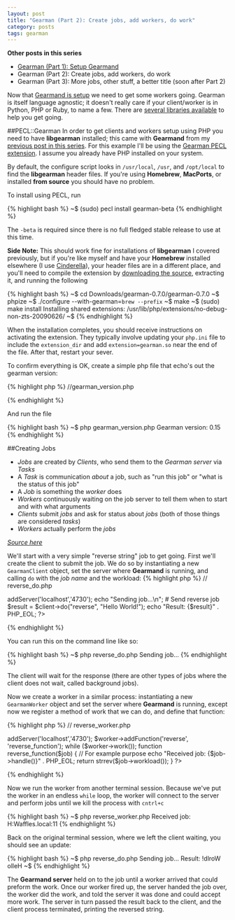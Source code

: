 ```yaml
---
layout: post
title: "Gearman (Part 2): Create jobs, add workers, do work"
category: posts
tags: gearman
---
```


**Other posts in this series**
- [Gearman (Part 1): Setup Gearmand][3]
- Gearman (Part 2): Create jobs, add workers, do work
- Gearman (Part 3): More jobs, other stuff, a better title (soon after Part 2)

Now that [Gearmand is setup][1] we need to get some workers going.  Gearman is itself language agnostic; it doesn't really 
care if your client/worker is in Python, PHP or Ruby, to name a few.  There are [several libraries available][2] to help 
you get going. 


##PECL::Gearman
In order to get clients and workers setup using PHP you need to have **libgearman** installed; this came with **Gearmand** from my 
[previous post in this series][1].  For this example I'll be using the [Gearman PECL extension][4].  I assume you already have PHP installed on your system.  

By default, the configure script looks in `/usr/local`, `/usr`, and `/opt/local` to find the **libgearman** header files.  If 
you're using **Homebrew**, **MacPorts**, or installed **from source** you should have no problem.  

To install using PECL, run

{% highlight bash %}
~$ (sudo) pecl install gearman-beta
{% endhighlight %}

The `-beta` is required since there is no full fledged stable release to use at this time.

**Side Note:** 
This should work fine for installations of **libgearman** I covered previously, but if you're like myself and have your **Homebrew** 
installed elsewhere (I use [Cinderella][5]), your header files are in a different place, and you'll need to compile the 
extension by [downloading the source][6], extracting it, and running the following

{% highlight bash %}
~$ cd Downloads/gearman-0.7.0/gearman-0.7.0
~$ phpize
~$ ./configure --with-gearman=`brew --prefix`
~$ make
~$ (sudo) make install
Installing shared extensions:     /usr/lib/php/extensions/no-debug-non-zts-20090626/
~$
{% endhighlight %}

When the installation completes, you should receive instructions on activating the extension.  They typically involve updating 
your `php.ini` file to include the `extension_dir` and add `extension=gearman.so` near the end of the file.  After that, 
restart your sever. 

To confirm everything is OK, create a simple php file that echo's out the gearman version:

{% highlight php %}
//gearman_version.php
<?php
echo "Gearman version: " . gearman_version() . PHP_EOL;
?>
{% endhighlight %}

And run the file

{% highlight bash %}
~$ php gearman_version.php
Gearman version: 0.15
{% endhighlight %}

##Creating Jobs

- *Jobs* are created by *Clients*, who send them to the *Gearman server* via *Tasks*
- A *Task* is communication *about* a job, such as "run this job" or "what is the status of this job"
- A *Job* is something the *worker* does
- *Workers* continuously waiting on the job server to tell them when to start and with what arguments
- *Clients* submit *jobs* and ask for status about *jobs* (both of those things are considered *tasks*)
- *Workers* actually perform the *jobs*

*[Source here][7]*

We'll start with a very simple "reverse string" job to get going.  First we'll create the client to submit the job.  We do so by instantiating a new `GearmanClient` object, 
set the server where **Gearmand** is running, and calling `do` with the *job name* and the workload:
{% highlight php %}
//  reverse_do.php
<?php
# Create our client object.
$client= new GearmanClient();

# Add default server (localhost).
$client->addServer('localhost','4730');

echo "Sending job...\n";
# Send reverse job

$result = $client->do("reverse", "Hello World!");

echo "Result: {$result}" . PHP_EOL;
?>
{% endhighlight %}

You can run this on the command line like so:

{% highlight bash %}
~$ php reverse_do.php 
Sending job...
{% endhighlight %}

The client will wait for the response (there are other types of jobs where the client does not wait, called background jobs).  

Now we create a worker in a similar process: instantiating a new `GearmanWorker` object and set the server where **Gearmand** is running, except now we register a method of work 
that we can do, and define that function:

{% highlight php %}
//  reverse_worker.php
<?php

$worker = new GearmanWorker();
$worker->addServer('localhost','4730');
$worker->addFunction('reverse', 'reverse_function');

while ($worker->work());

function reverse_function($job)
{
    //  For example purpose
    echo "Received job: {$job->handle()}" . PHP_EOL; 
    return strrev($job->workload());
}
?>
{% endhighlight %}

Now we run the worker from another terminal session.  Because we've put the worker in an endless `while` loop, the worker 
will connect to the server and perform jobs until we kill the process with `cntrl+c`

{% highlight bash %}
~$ php reverse_worker.php 
Received job: H:Waffles.local:11
{% endhighlight %}

Back on the original terminal session, where we left the client waiting, you should see an update:

{% highlight bash %}
~$ php reverse_do.php 
Sending job...
Result: !dlroW olleH
~$ 
{% endhighlight %}

The **Gearmand server** held on to the job until a worker arrived that could preform the work.  Once our worker fired up, the server handed 
the job over, the worker did the work, and told the server it was done and could accept more work.  The server in turn passed the result 
back to the client, and the client process terminated, printing the reversed string.  

[1]: /gearman/2011/02/16/setting-up-gearmand.html
[2]: http://gearman.org/index.php?id=documentation
[3]: /gearman/2011/02/16/setting-up-gearmand.html
[4]: http://pecl.php.net/package/gearman 
[5]: https://github.com/atmos/cinderella
[6]: http://pecl.php.net/package/gearman
[7]: http://gearman.org/index.php?id=manual:clients